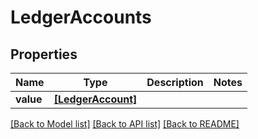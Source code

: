 # LedgerAccounts


## Properties
Name | Type | Description | Notes
------------ | ------------- | ------------- | -------------
**value** | [**[LedgerAccount]**](LedgerAccount.md) |  | 

[[Back to Model list]](../../README.md#documentation-for-models) [[Back to API list]](../../README.md#documentation-for-api-endpoints) [[Back to README]](../../README.md)


